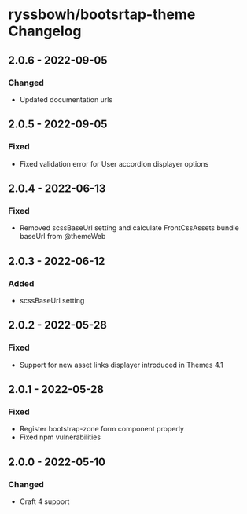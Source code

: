 # ryssbowh/bootsrtap-theme Changelog

## 2.0.6 - 2022-09-05

### Changed

- Updated documentation urls

## 2.0.5 - 2022-09-05

### Fixed

- Fixed validation error for User accordion displayer options

## 2.0.4 - 2022-06-13

### Fixed

- Removed scssBaseUrl setting and calculate FrontCssAssets bundle baseUrl from @themeWeb

## 2.0.3 - 2022-06-12

### Added

- scssBaseUrl setting

## 2.0.2 - 2022-05-28

### Fixed

- Support for new asset links displayer introduced in Themes 4.1

## 2.0.1 - 2022-05-28

### Fixed

- Register bootstrap-zone form component properly
- Fixed npm vulnerabilities

## 2.0.0 - 2022-05-10

### Changed

- Craft 4 support
